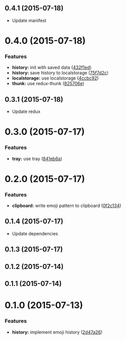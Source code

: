 <a name="0.4.1"></a>
## 0.4.1 (2015-07-18)

* Update manifest


<a name="0.4.0"></a>
# 0.4.0 (2015-07-18)


### Features

* **history:** init with saved data ([432f1ed](https://github.com/lyrictenor/nwjs-emoji-app/commit/432f1ed))
* **history:** save history to localstorage ([75f7d2c](https://github.com/lyrictenor/nwjs-emoji-app/commit/75f7d2c))
* **localstorage:** use localstorage ([4ccbc92](https://github.com/lyrictenor/nwjs-emoji-app/commit/4ccbc92))
* **thunk:** use redux-thunk ([825706e](https://github.com/lyrictenor/nwjs-emoji-app/commit/825706e))



<a name="0.3.1"></a>
## 0.3.1 (2015-07-18)

* Update redux


<a name="0.3.0"></a>
# 0.3.0 (2015-07-17)


### Features

* **tray:** use tray ([841eb6a](https://github.com/lyrictenor/nwjs-emoji-app/commit/841eb6a))



<a name="0.2.0"></a>
# 0.2.0 (2015-07-17)


### Features

* **clipboard:** write emoji pattern to clipboard ([0f2c134](https://github.com/lyrictenor/nwjs-emoji-app/commit/0f2c134))



<a name="0.1.4"></a>
## 0.1.4 (2015-07-17)

* Update dependencies


<a name="0.1.3"></a>
## 0.1.3 (2015-07-17)




<a name="0.1.2"></a>
## 0.1.2 (2015-07-14)




<a name="0.1.1"></a>
## 0.1.1 (2015-07-14)




<a name="0.1.0"></a>
# 0.1.0 (2015-07-13)


### Features

* **history:** implement emoji history ([2d47a26](https://github.com/lyrictenor/nwjs-emoji-app/commit/2d47a26))



